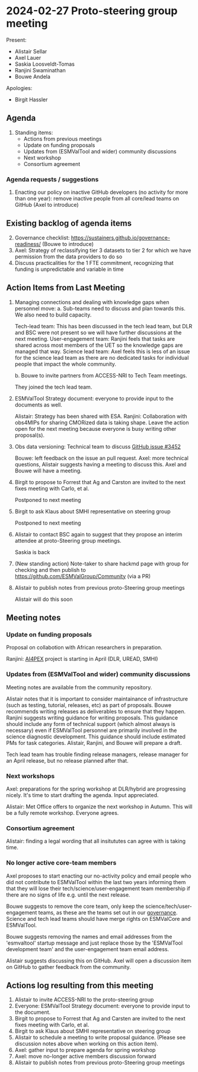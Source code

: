 # 2024-02-27 Proto-steering group meeting

Present:

- Alistair Sellar
- Axel Lauer
- Saskia Loosveldt-Tomas
- Ranjini Swaminathan
- Bouwe Andela

Apologies:
- Birgit Hassler


## Agenda

1. Standing items:
    * Actions from previous meetings
    * Update on funding proposals
    * Updates from (ESMValTool and wider) community discussions
    * Next workshop
    * Consortium agreement

### Agenda requests / suggestions

1. Enacting our policy on inactive GitHub developers (no activity for more than one year): remove inactive people from all core/lead teams on GitHub (Axel to introduce)




## Existing backlog of agenda items
2. Governance checklist: https://sustainers.github.io/governance-readiness/ (Bouwe to introduce)
3. Axel: Strategy of reclassifying tier 3 datasets to tier 2 for which we have permission from the data providers to do so
4. Discuss practicalities for the 1 FTE commitment, recognizing that funding is unpredictable and variable in time


## Action Items from Last Meeting

1. Managing connections and dealing with knowledge gaps when personnel move:
    a. Sub-teams need to discuss and plan towards this. We also need to build capacity.

    Tech-lead team: This has been discussed in the tech lead team, but DLR and BSC were not present so we will have further discussions at the next meeting.
    User-engagement team: Ranjini feels that tasks are shared across most members of the UET so the knowledge gaps are managed that way.
    Science lead team: Axel feels this is less of an issue for the science lead team as there are no dedicated tasks for individual people that impact the whole community.

    b. Bouwe to invite partners from ACCESS-NRI to Tech Team meetings.

    They joined the tech lead team.

2. ESMValTool Strategy document: everyone to provide input to the documents as well.

    Alistair: Strategy has been shared with ESA.
    Ranjini: Collaboration with obs4MIPs for sharing CMORized data is taking shape.
    Leave the action open for the next meeting because everyone is busy writing other proposal(s).

3. Obs data versioning: Technical team to discuss [GitHub issue #3452](https://github.com/ESMValGroup/ESMValTool/issues/3452)

    Bouwe: left feedback on the issue an pull request.
    Axel: more technical questions, Alistair suggests having a meeting to discuss this. Axel and Bouwe will have a meeting.

4. Birgit to propose to Forrest that Ag and Carston are invited to the next fixes meeting with Carlo, et al.

    Postponed to next meeting

5. Birgit to ask Klaus about SMHI representative on steering group

    Postponed to next meeting

6. Alistair to contact BSC again to suggest that they propose an interim attendee at proto-Steering group meetings.

    Saskia is back

7. (New standing action) Note-taker to share hackmd page with group for checking and then publish to https://github.com/ESMValGroup/Community (via a PR)

8. Alistair to publish notes from previous proto-Steering group meetings

    Alistair will do this soon


## Meeting notes


### Update on funding proposals

Proposal on collabotion with African researchers in preparation.

Ranjini: [AI4PEX](https://www.smhi.se/en/research/research-departments/climate-research-at-the-rossby-centre/research-projects/ai4pex-1.202221) project is starting in April (DLR, UREAD, SMHI)

### Updates from (ESMValTool and wider) community discussions

Meeting notes are available from the community repository.

Alistair notes that it is important to consider maintainance of infrastructure (such as testing, tutorial, releases, etc) as part of proposals.
Bouwe recommends writing releases as deliverables to ensure that they happen. Ranjini suggests writing guidance for writing proposals. This guidance should include any form of technical support (which almost always is necessary) even if ESMValTool personnel are primarily involved in the science diagnostic development. This guidance should include estimated PMs for task categories. Alistair, Ranjini, and Bouwe will prepare a draft.

Tech lead team has trouble finding release managers, release manager for an April release, but no release planned after that.


### Next workshops

Axel: preparations for the spring workshop at DLR/hybrid are progressing nicely. It's time to start drafting the agenda. Input appreciated.

Alistair: Met Office offers to organize the next workshop in Autumn. This will be a fully remote workshop. Everyone agrees.

### Consortium agreement

Alistair: finding a legal wording that all insitututes can agree with is taking time.


### No longer active core-team members

Axel proposes to start enacting our no-activity policy and email people who did not contribute to ESMValTool within the last two years informing them that they will lose their tech/science/user-engagement team membership if there are no signs of life e.g. until the next release.

Bouwe suggests to remove the core team, only keep the science/tech/user-engagement teams, as these are the teams set out in our [governance](https://esmvaltool.org/assets/pdf/ESMValTool_Governance.pdf). Science and tech lead teams should have merge rights on ESMValCore and ESMValTool.

Bouwe suggests removing the names and email addresses from the 'esmvaltool' startup message and just replace those by the 'ESMValTool development team' and the user-engagement team email address.

Alistair suggests discussing this on GitHub. Axel will open a discussion item on GitHub to gather feedback from the community.

## Actions log resulting from this meeting

1. Alistair to invite ACCESS-NRI to the proto-steering group
2. Everyone: ESMValTool Strategy document: everyone to provide input to the document.
3. Birgit to propose to Forrest that Ag and Carsten are invited to the next fixes meeting with Carlo, et al.
4. Birgit to ask Klaus about SMHI representative on steering group
5. Alistair to schedule a meeting to write proposal guidance. (Please see discussion notes above when working on this action item).
6. Axel: gather input to prepare agenda for spring workshop
7. Axel: move no-longer active members discussion forward
8. Alistair to publish notes from previous proto-Steering group meetings
